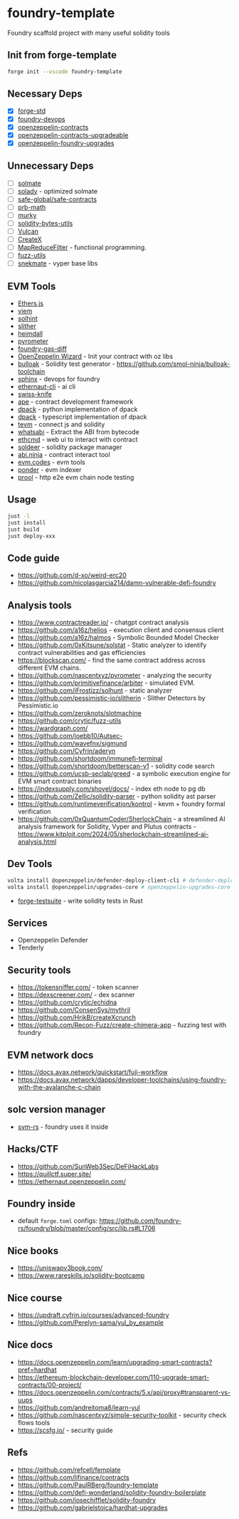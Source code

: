 # foundry-template

Foundry scaffold project with many useful solidity tools

## Init from forge-template

```sh
forge init --vscode foundry-template
```

## Necessary Deps

* [x] [forge-std](https://github.com/foundry-rs/forge-std)
* [x] [foundry-devops](https://github.com/Cyfrin/foundry-devops)
* [x] [openzeppelin-contracts](https://github.com/openzeppelin/openzeppelin-contracts)
* [x] [openzeppelin-contracts-upgradeable](https://github.com/OpenZeppelin/openzeppelin-contracts-upgradeable)
* [x] [openzeppelin-foundry-upgrades](https://github.com/OpenZeppelin/openzeppelin-foundry-upgrades)

## Unnecessary Deps

* [ ] [solmate](https://github.com/transmissions11/solmate)
* [ ] [solady](https://github.com/vectorized/solady) - optimized solmate
* [ ] [safe-global/safe-contracts](https://github.com/safe-global/safe-contracts)
* [ ] [prb-math](https://github.com/PaulRBerg/prb-math)
* [ ] [murky](https://github.com/dmfxyz/murky)
* [ ] [solidity-bytes-utils](https://github.com/GNSPS/solidity-bytes-utils)
* [ ] [Vulcan](https://github.com/nomoixyz/vulcan)
* [ ] [CreateX](https://github.com/pcaversaccio/createx)
* [ ] [MapReduceFilter](https://github.com/soltheon/MapReduceFilter) - functional programming.
* [ ] [fuzz-utils](https://github.com/crytic/fuzz-utils)
* [ ] [snekmate](https://github.com/pcaversaccio/snekmate) - vyper base libs

## EVM Tools

* [Ethers.js](https://ethers.org/)
* [viem](https://viem.sh/)
* [solhint](https://github.com/protofire/solhint)
* [slither](https://github.com/crytic/slither)
* [heimdall](https://github.com/Jon-Becker/heimdall-rs)
* [pyrometer](https://github.com/nascentxyz/pyrometer)
* [foundry-gas-diff](https://github.com/Rubilmax/foundry-gas-diff)
* [OpenZeppelin Wizard](https://wizard.openzeppelin.com/#custom) - Init your contract with oz libs
* [bulloak](https://github.com/alexfertel/bulloak) - Solidity test generator - <https://github.com/smol-ninja/bulloak-toolchain>
* [sphinx](https://github.com/sphinx-labs/sphinx) - devops for foundry
* [ethernaut-cli](https://github.com/theethernaut/ethernaut-cli) - ai cli
* [swiss-knife](https://contract-address.swiss-knife.xyz/)
* [ape](https://github.com/apeworx/ape) - contract development framework
* [dpack](https://github.com/banteg/dpack) - python implementation of dpack
* [dpack](https://github.com/ricobank/dpack) - typescript implementation of dpack
* [tevm](https://github.com/evmts/tevm-monorepo) - connect js and solidity
* [whatsabi](https://github.com/shazow/whatsabi) - Extract the ABI from bytecode
* [ethcmd](https://github.com/verynifty/ethcmd) - web ui to interact with contract
* [soldeer](https://github.com/mario-eth/soldeer) - solidity package manager
* [abi.ninja](https://github.com/BuidlGuidl/abi.ninja) - contract interact tool
* [evm.codes](https://www.evm.codes/) - evm tools
* [ponder](https://github.com/ponder-sh/ponder) - evm indexer
* [prool](https://github.com/wevm/prool) - http e2e evm chain node testing

## Usage

```sh
just -l
just install
just build
just deploy-xxx
```

## Code guide

* <https://github.com/d-xo/weird-erc20>
* <https://github.com/nicolasgarcia214/damn-vulnerable-defi-foundry>

## Analysis tools

* <https://www.contractreader.io/> - chatgpt contract analysis
* <https://github.com/a16z/helios> - execution client and consensus client
* <https://github.com/a16z/halmos> - Symbolic Bounded Model Checker
* <https://github.com/0xKitsune/solstat> - Static analyzer to identify contract vulnerabilities and gas efficiencies
* <https://blockscan.com/> - find the same contract address across different EVM chains.
* <https://github.com/nascentxyz/pyrometer> - analyzing the security
* <https://github.com/primitivefinance/arbiter> - simulated EVM.
* <https://github.com/iFrostizz/solhunt> - static analyzer
* <https://github.com/pessimistic-io/slitherin> - Slither Detectors by Pessimistic.io
* <https://github.com/zeroknots/slotmachine>
* <https://github.com/crytic/fuzz-utils>
* <https://wardgraph.com/>
* <https://github.com/joebb10/Autsec->
* <https://github.com/wavefnx/sigmund>
* <https://github.com/Cyfrin/aderyn>
* <https://github.com/shortdoom/immunefi-terminal>
* <https://github.com/shortdoom/betterscan-v1> - solidity code search
* <https://github.com/ucsb-seclab/greed> - a symbolic execution engine for EVM smart contract binaries
* <https://indexsupply.com/shovel/docs/> - index eth node to pg db
* <https://github.com/Zellic/solidity-parser> - python solidity ast parser
* <https://github.com/runtimeverification/kontrol> - kevm + foundry formal verification
* <https://github.com/0xQuantumCoder/SherlockChain> - a streamlined AI analysis framework for Solidity, Vyper and Plutus contracts - <https://www.kitploit.com/2024/05/sherlockchain-streamlined-ai-analysis.html>

## Dev Tools

```sh
volta install @openzeppelin/defender-deploy-client-cli # defender-deploy-client-cli
volta install @openzeppelin/upgrades-core # openzeppelin-upgrades-core
```

* [forge-testsuite](https://github.com/polytope-labs/forge-testsuite) - write solidity tests in Rust

## Services

* Openzeppelin Defender
* Tenderly

## Security tools

* <https://tokensniffer.com/> - token scanner
* <https://dexscreener.com/> - dex scanner
* <https://github.com/crytic/echidna>
* <https://github.com/ConsenSys/mythril>
* <https://github.com/HrikB/createXcrunch>
* <https://github.com/Recon-Fuzz/create-chimera-app> - fuzzing test with foundry

## EVM network docs

* <https://docs.avax.network/quickstart/fuji-workflow>
* <https://docs.avax.network/dapps/developer-toolchains/using-foundry-with-the-avalanche-c-chain>

## solc version manager

* [svm-rs](https://github.com/ethers-rs/svm-rs) - foundry uses it inside

## Hacks/CTF

* <https://github.com/SunWeb3Sec/DeFiHackLabs>
* <https://quillctf.super.site/>
* <https://ethernaut.openzeppelin.com/>

## Foundry inside

* default `forge.toml` configs: <https://github.com/foundry-rs/foundry/blob/master/config/src/lib.rs#L1706>

## Nice books

* <https://uniswapv3book.com/>
* <https://www.rareskills.io/solidity-bootcamp>

## Nice course

* <https://updraft.cyfrin.io/courses/advanced-foundry>
* <https://github.com/Perelyn-sama/yul_by_example>

## Nice docs

* <https://docs.openzeppelin.com/learn/upgrading-smart-contracts?pref=hardhat>
* <https://ethereum-blockchain-developer.com/110-upgrade-smart-contracts/00-project/>
* <https://docs.openzeppelin.com/contracts/5.x/api/proxy#transparent-vs-uups>
* <https://github.com/andreitoma8/learn-yul>
* <https://github.com/nascentxyz/simple-security-toolkit> - security check flows tools
* <https://scsfg.io/> - security guide

## Refs

* <https://github.com/refcell/femplate>
* <https://github.com/lifinance/contracts>
* <https://github.com/PaulRBerg/foundry-template>
* <https://github.com/defi-wonderland/solidity-foundry-boilerplate>
* <https://github.com/josechifflet/solidity-foundry>
* <https://github.com/gabrielstoica/hardhat-upgrades>
